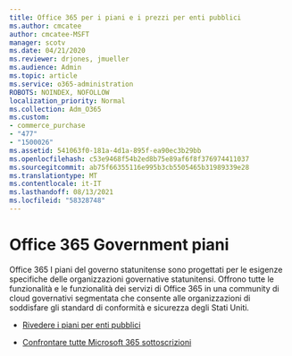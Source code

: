 ```yaml
---
title: Office 365 per i piani e i prezzi per enti pubblici
ms.author: cmcatee
author: cmcatee-MSFT
manager: scotv
ms.date: 04/21/2020
ms.reviewer: drjones, jmueller
ms.audience: Admin
ms.topic: article
ms.service: o365-administration
ROBOTS: NOINDEX, NOFOLLOW
localization_priority: Normal
ms.collection: Adm_O365
ms.custom:
- commerce_purchase
- "477"
- "1500026"
ms.assetid: 541063f0-181a-4d1a-895f-ea90ec3b29bb
ms.openlocfilehash: c53e9468f54b2ed8b75e89af6f8f376974411037
ms.sourcegitcommit: ab75f66355116e995b3cb5505465b31989339e28
ms.translationtype: MT
ms.contentlocale: it-IT
ms.lasthandoff: 08/13/2021
ms.locfileid: "58328748"
---
```

# <a name="office-365-government-plans"></a>Office 365 Government piani

Office 365 I piani del governo statunitense sono progettati per le esigenze specifiche delle organizzazioni governative statunitensi. Offrono tutte le funzionalità e le funzionalità dei servizi di Office 365 in una community di cloud governativi segmentata che consente alle organizzazioni di soddisfare gli standard di conformità e sicurezza degli Stati Uniti.
  
- [Rivedere i piani per enti pubblici](https://products.office.com/government/compare-office-365-government-plans)

- [Confrontare tutte Microsoft 365 sottoscrizioni](https://products.office.com/business/compare-more-office-365-for-business-plans)
